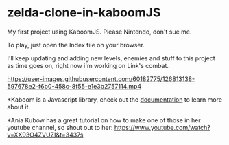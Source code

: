 # zelda-clone-in-kaboomJS
My first project using KaboomJS. Please Nintendo, don't sue me.

To play, just open the Index file on your browser.

I'll keep updating and adding new levels, enemies and stuff to this project as time goes on, right now i'm working on Link's combat.


https://user-images.githubusercontent.com/60182775/126813138-597678e2-f6b0-458c-8f55-e1e3b2757114.mp4





*Kaboom is a Javascript library, check out the [documentation](https://kaboomjs.com) to learn more about it.

*Ania Kubów has a great tutorial on how to make one of those in her youtube channel, so shout out to her: https://www.youtube.com/watch?v=XX93O4ZVUZI&t=3437s
